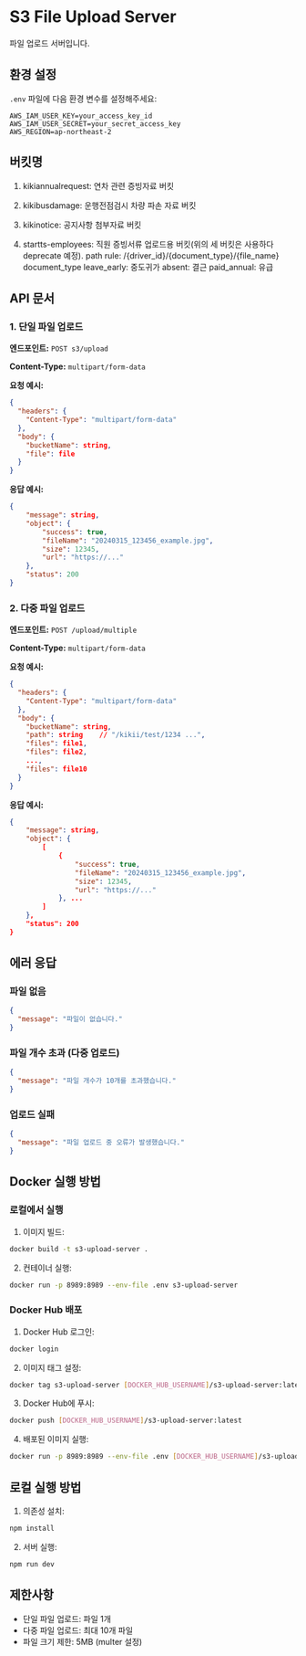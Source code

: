 # S3 File Upload Server

파일 업로드 서버입니다.

## 환경 설정

`.env` 파일에 다음 환경 변수를 설정해주세요:

```env
AWS_IAM_USER_KEY=your_access_key_id
AWS_IAM_USER_SECRET=your_secret_access_key
AWS_REGION=ap-northeast-2
```

## 버킷명

1. kikiannualrequest: 연차 관련 증빙자료 버킷
2. kikibusdamage: 운행전점검시 차량 파손 자료 버킷
3. kikinotice: 공지사항 첨부자료 버킷

4. startts-employees: 직원 증빙서류 업로드용 버킷(위의 세 버킷은 사용하다 deprecate 예정).
  path rule: /{driver_id}/{document_type}/{file_name}
  document_type
    leave_early: 중도귀가
    absent: 결근
    paid_annual: 유급

## API 문서

### 1. 단일 파일 업로드

**엔드포인트:** `POST s3/upload`

**Content-Type:** `multipart/form-data`

**요청 예시:**
```json
{
  "headers": {
    "Content-Type": "multipart/form-data"
  },
  "body": {
    "bucketName": string,
    "file": file
  }
}
```

**응답 예시:**
```json
{
    "message": string,
    "object": {
        "success": true,
        "fileName": "20240315_123456_example.jpg",
        "size": 12345,
        "url": "https://..."
    },
    "status": 200
}
```

### 2. 다중 파일 업로드

**엔드포인트:** `POST /upload/multiple`

**Content-Type:** `multipart/form-data`

**요청 예시:**
```json
{
  "headers": {
    "Content-Type": "multipart/form-data"
  },
  "body": {
    "bucketName": string,
    "path": string    // "/kikii/test/1234 ...",
    "files": file1,
    "files": file2,
    ...,
    "files": file10
  }
}
```

**응답 예시:**
```json
{
    "message": string,
    "object": {
        [
            {
                "success": true,
                "fileName": "20240315_123456_example.jpg",
                "size": 12345,
                "url": "https://..."
            }, ...
        ]
    },
    "status": 200
}
```

## 에러 응답

### 파일 없음
```json
{
  "message": "파일이 없습니다."
}
```

### 파일 개수 초과 (다중 업로드)
```json
{
  "message": "파일 개수가 10개를 초과했습니다."
}
```

### 업로드 실패
```json
{
  "message": "파일 업로드 중 오류가 발생했습니다."
}
```

## Docker 실행 방법

### 로컬에서 실행

1. 이미지 빌드:
```bash
docker build -t s3-upload-server .
```

2. 컨테이너 실행:
```bash
docker run -p 8989:8989 --env-file .env s3-upload-server
```

### Docker Hub 배포

1. Docker Hub 로그인:
```bash
docker login
```

2. 이미지 태그 설정:
```bash
docker tag s3-upload-server [DOCKER_HUB_USERNAME]/s3-upload-server:latest
```

3. Docker Hub에 푸시:
```bash
docker push [DOCKER_HUB_USERNAME]/s3-upload-server:latest
```

4. 배포된 이미지 실행:
```bash
docker run -p 8989:8989 --env-file .env [DOCKER_HUB_USERNAME]/s3-upload-server:latest
```

## 로컬 실행 방법

1. 의존성 설치:
```bash
npm install
```

2. 서버 실행:
```bash
npm run dev
```

## 제한사항

- 단일 파일 업로드: 파일 1개
- 다중 파일 업로드: 최대 10개 파일
- 파일 크기 제한: 5MB (multer 설정) 